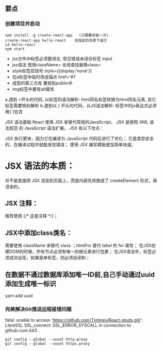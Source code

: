 ## 要点
### 创建项目并启动
```
npm install -g create-react-app   (只需要安装一次)
create-react-app hello-react	在指定的目录下运行
cd hello-react
npm start
```

* jsx文件中标签必须要闭合, 常见错误未闭合标签 input 
* jsx语法 使用className= 全局查找替换class=
* style标签双括号 style={{display:'none'}}
* 在a标签中临时改成锚点 href='#1'
* 成型的第三方库 要放到public中
* img标签中要有alt属性

a.遇到 <开头的代码, 以标签的语法解析: html同名标签转换为html同名元素, 其它标签需要特别解析
b.遇到以 { 开头的代码，以JS语法解析: 标签中的js表达式必须用{ }包含

JSX 语法基础
React 使用 JSX 来替代常规的JavaScript。
JSX 是按照 XML 语法规范 的 JavaScript  语法扩展。
JSX 有以下优点：

JSX 执行更快，因为它在编译为 JavaScript 代码后进行了优化；
它是类型安全的，在编译过程中就能发现错误；
使用  JSX 编写模板更加简单快速。

# JSX 语法的本质：
  并不是直接把 JSX 渲染到页面上，而是内部先转换成了 createElement 形式，再渲染的。
## JSX 注释：
  推荐使用 {/* 这是注释 */}；
## JSX中添加class类名：
  需要使用 className 来替代 class ；htmlFor 替代 label 的 for 属性；
在JSX创建DOM的时候，所有节点必须有唯一的根元素进行包裹；
在JSX语法中，标签必须成对出现，如果是单标签，则必须自闭和；

## 在数据不通过数据库添加唯一ID前,自己手动通过uuid添加生成唯一标识
yarn add uuid

### 完美解决Git推送远程报错问题
fatal: unable to access 'https://github.com/Tintines/React-study.git/': LibreSSL SSL_connect: SSL_ERROR_SYSCALL in connection to github.com:443 
```
git config --global --unset http.proxy
git config --global --unset https.proxy
```